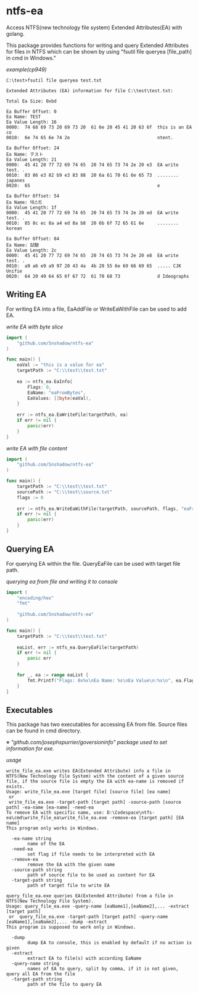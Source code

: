 # ntfs-ea
Access NTFS(new technology file system) Extended Attributes(EA) with golang.

This package provides functions for writing and query Extended Attributes for files in NTFS which can be shown by using "fsutil file queryea [file_path] in cmd in Windows."

_example(cp949)_
~~~
C:\test>fsutil file queryea test.txt

Extended Attributes (EA) information for file C:\test\test.txt:

Total Ea Size: 0xbd

Ea Buffer Offset: 0
Ea Name: TEST
Ea Value Length: 16
0000:  74 68 69 73 20 69 73 20  61 6e 20 45 41 20 63 6f  this is an EA co
0010:  6e 74 65 6e 74 2e                                 ntent.

Ea Buffer Offset: 24
Ea Name: テスト
Ea Value Length: 21
0000:  45 41 20 77 72 69 74 65  20 74 65 73 74 2e 20 e3  EA write test. .
0010:  83 86 e3 82 b9 e3 83 88  20 6a 61 70 61 6e 65 73  ........ japanes
0020:  65                                                e

Ea Buffer Offset: 54
Ea Name: 테스트
Ea Value Length: 1f
0000:  45 41 20 77 72 69 74 65  20 74 65 73 74 2e 20 ed  EA write test. .
0010:  85 8c ec 8a a4 ed 8a b8  20 6b 6f 72 65 61 6e     ........ korean

Ea Buffer Offset: 84
Ea Name: 試驗
Ea Value Length: 2c
0000:  45 41 20 77 72 69 74 65  20 74 65 73 74 2e 20 e8  EA write test. .
0010:  a9 a6 e9 a9 97 20 43 4a  4b 20 55 6e 69 66 69 65  ..... CJK Unifie
0020:  64 20 49 64 65 6f 67 72  61 70 68 73              d Ideographs
~~~

## Writing EA
For writing EA into a file, EaAddFile or WriteEaWithFile can be used to add EA.

_write EA with byte slice_
```go
import (
	"github.com/Snshadow/ntfs-ea"
)

func main() {
	eaVal := "this is a value for ea"
	targetPath := "C:\\test\\test.txt"
	
	ea := ntfs_ea.EaInfo{
		Flags: 0,
		EaName: "eaFromBytes",
		EaValues: []byte(eaVal),
	}
	
	err := ntfs_ea.EaWriteFile(targetPath, ea)
	if err != nil {
		panic(err)
	}	
}
```

_write EA with file content_
```go
import (
	"github.com/Snshadow/ntfs-ea"
)

func main() {
	targetPath := "C:\\test\\test.txt"
	sourcePath := "C:\\test\\source.txt"
	flags := 0
	
	err := ntfs_ea.WriteEaWithFile(targetPath, sourcePath, flags, "eaFromFile")
	if err != nil {
		panic(err)
	}
}
```

## Querying EA
For querying EA within the file. QueryEaFile can be used with target file path.

_querying ea from file and writing it to console_
```go
import (
	"encoding/hex"
	"fmt"
	
	"github.com/Snshadow/ntfs-ea"
)

func main() {
    targetPath := "C:\\test\\test.txt"
	
	eaList, err := ntfs_ea.QueryEaFile(targetPath)
	if err != nil {
		panic err
	}
	
	for _, ea := range eaList {
		fmt.Printf("Flags: 0x%x\nEa Name: %s\nEa Value\n:%s\n", ea.Flags, ea.EaName, hex.Dump(ea.EaValue))
	}
}
```

## Executables
This package has two executables for accessing EA from file. Source files can be found in cmd directory.

※ _"github.com/josephspurrier/goversioninfo" package used to set information for exe._

_usage_
~~~
write_file_ea.exe writes EA(Extended Attribute) info a file in NTFS(New Technology File System) with the content of a given source file, if the source file is empty the EA with ea-name is removed if exists.
Usage: write_file_ea.exe [target file] [source file] [ea name]
 or
 write_file_ea.exe -target-path [target path] -source-path [source path] -ea-name [ea-name] -need-ea
To remove EA with specific name, use: D:\Codespace\ntfs-ea\cmd\write_file_ea\write_file_ea.exe -remove-ea [target path] [EA name]
This program only works in Windows.

  -ea-name string
        name of the EA
  -need-ea
        set flag if file needs to be interpreted with EA
  -remove-ea
        remove the EA with the given name
  -source-path string
        path of source file to be used as content for EA
  -target-path string
        path of target file to write EA
~~~
~~~
query_file_ea.exe queries EA(Extended Attribute) from a file in NTFS(New Technology File System).
Usage: query_file_ea.exe -query-name [eaName1],[eaName2],... -extract [target path]
 or  query_file_ea.exe -target-path [target path] -query-name [eaName1],[eaName2],... -dump -extract
This program is supposed to work only in Windows.

  -dump
        dump EA to console, this is enabled by default if no action is given
  -extract
        extract EA to file(s) with according EaName
  -query-name string
        names of EA to query, split by comma, if it is not given, query all EA from the file
  -target-path string
        path of the file to query EA
~~~
